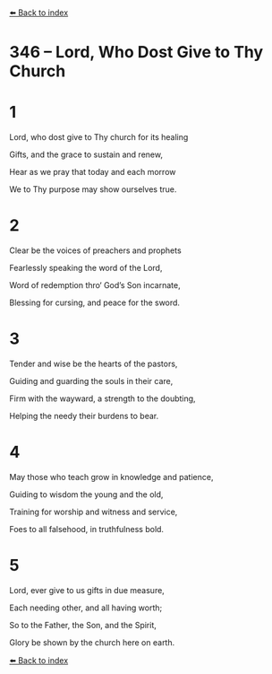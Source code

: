 [⬅️ Back to index](../README.md)

# 346 – Lord, Who Dost Give to Thy Church





# 1

Lord, who dost give to Thy church for its healing

Gifts, and the grace to sustain and renew,

Hear as we pray that today and each morrow

We to Thy purpose may show ourselves true.



# 2

Clear be the voices of preachers and prophets

Fearlessly speaking the word of the Lord,

Word of redemption thro‘ God’s Son incarnate,

Blessing for cursing, and peace for the sword.



# 3

Tender and wise be the hearts of the pastors,

Guiding and guarding the souls in their care,

Firm with the wayward, a strength to the doubting,

Helping the needy their burdens to bear.



# 4

May those who teach grow in knowledge and patience,

Guiding to wisdom the young and the old,

Training for worship and witness and service,

Foes to all falsehood, in truthfulness bold.



# 5

Lord, ever give to us gifts in due measure,

Each needing other, and all having worth;

So to the Father, the Son, and the Spirit,

Glory be shown by the church here on earth.

[⬅️ Back to index](../README.md)
